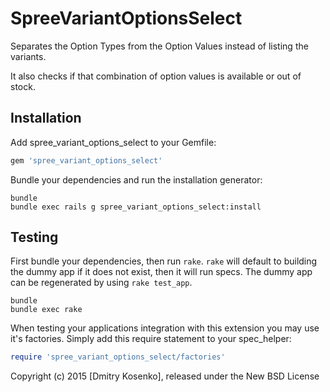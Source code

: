 SpreeVariantOptionsSelect
=========================

Separates the Option Types from the Option Values instead of listing the variants.

It also checks if that combination of option values is available or out of stock.


Installation
------------

Add spree_variant_options_select to your Gemfile:

```ruby
gem 'spree_variant_options_select'
```

Bundle your dependencies and run the installation generator:

```shell
bundle
bundle exec rails g spree_variant_options_select:install
```

Testing
-------

First bundle your dependencies, then run `rake`. `rake` will default to building the dummy app if it does not exist, then it will run specs. The dummy app can be regenerated by using `rake test_app`.

```shell
bundle
bundle exec rake
```

When testing your applications integration with this extension you may use it's factories.
Simply add this require statement to your spec_helper:

```ruby
require 'spree_variant_options_select/factories'
```

Copyright (c) 2015 [Dmitry Kosenko], released under the New BSD License
